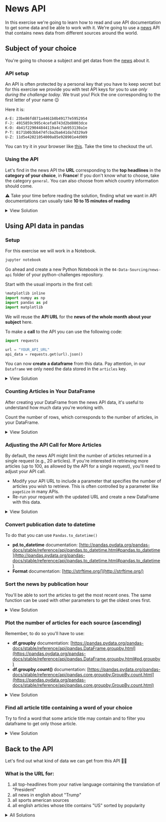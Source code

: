 # News API

In this exercise we're going to learn how to read and use API documentation to get some data and be able to work with it.
We're going to use a [news](https://newsapi.org/docs) API that contains news data from different sources around the world.

## Subject of your choice
You're going to choose a subject and get datas from the [news](https://newsapi.org/docs) about it.

### API setup

An API is often protected by a personal key that you have to keep secret but for this exercise we provide you with test API keys for you to use _only during the challenge today_. We trust you! Pick the one corresponding to the first letter of your name :wink:

Here it is:

```bash
A-E: 23be86fd871a4461b0b49177e5952954
F-J: 4915859c995c4cefa0743d2bd8003dce
K-O: 4b41f229044844119a4c7ab953130a1e
P-T: 8171b0b3bb474fcba2ba641da7d329a9
U-Z: 11d5e42021054000a85e928901e4d909
```

You can try it in your browser like [this](http://newsapi.org/v2/top-headlines?apiKey=23be86fd871a4461b0b49177e5952954&country=fr). Take the time to checkout the url.

### Using the API

Let's find in the news API the **URL** corresponding to the **top headlines** in the **category of your choice**, in **France**! If you don't know what to choose, take the category `general`. You can also choose from which country information should come.

⚠️ Take your time before reading the solution, finding what we want in API documentations can usually take **10 to 15 minutes of reading**

<details><summary markdown='span'>View Solution
</summary>
You can find all information and parameters that you need in this documentation:
<a href="https://newsapi.org/docs/endpoints/everything">https://newsapi.org/docs/endpoints/everything</a>

The URL is:
<pre>
http://newsapi.org/v2/top-headlines?apiKey=23be86fd871a4461b0b49177e5952954&country=fr&category=general
</pre>
</details>

## Using API data in pandas

### Setup
For this exercise we will work in a Notebook.

```sh
jupyter notebook
```

Go ahead and create a new Python Notebook in the `04-Data-Sourcing/news-api` folder of your python-challenges repository.

Start with the usual imports in the first cell:

```python
%matplotlib inline
import numpy as np
import pandas as pd
import matplotlib
```
We will reuse the **API URL** for the **news of the whole month about your subject** here.

To make a **call** to the API you can use the following code:

```python
import requests

url = "YOUR_API_URL"
api_data = requests.get(url).json()
```

You can now **create a dataframe** from this data. Pay attention, in our `Dataframe` we only need the data stored in the `articles` key.

<details><summary markdown='span'>View Solution
</summary>

```python
news_df = pd.DataFrame.from_dict(api_data['articles'])
news_df.head()
```
</details>


### Counting Articles in Your DataFrame

After creating your DataFrame from the news API data, it's useful to understand how much data you're working with. 

Count the number of rows, which corresponds to the number of articles, in your DataFrame.

<details><summary markdown='span'>View Solution
</summary>

```python
Use the `.shape` attribute or the `.info()` method of your DataFrame to determine the number of articles (rows) you have in your DataFrame.
```

</details>

### Adjusting the API Call for More Articles

By default, the news API might limit the number of articles returned in a single request (e.g., 20 articles). If you're interested in retrieving more articles (up to 100, as allowed by the API for a single request), you'll need to adjust your API call.

- Modify your API URL to include a parameter that specifies the number of articles you wish to retrieve. This is often controlled by a parameter like `pageSize` in many APIs.
- Re-run your request with the updated URL and create a new DataFrame with this data.

<details><summary markdown='span'>View Solution
</summary>
        
Below is how you can adjust your API call to request 100 articles instead of the default number.

```python
import requests

# Replace YOUR_API_URL with the actual URL and add the pageSize parameter
url = "YOUR_API_URL&pageSize=100"
api_data = requests.get(url).json()

# Creating a new DataFrame with the updated data
news_df = pd.DataFrame.from_dict(api_data['articles'])
print(news_df.shape)
```

This script modifies the API call by adding the pageSize parameter set to 100, which is the maximum number of articles you can request in one call for many APIs. After running this code, you should see that your DataFrame now potentially contains up to 100 articles, depending on the availability of articles that meet your search criteria.

</details>

### Convert publication date to datetime

To do that you can use `Pandas.to_datetime()`

- **pd.to_datetime** documentation: [http://pandas.pydata.org/pandas-docs/stable/reference/api/pandas.to_datetime.html#pandas.to_datetime](http://pandas.pydata.org/pandas-docs/stable/reference/api/pandas.to_datetime.html#pandas.to_datetime)
- **Format** documentation: [http://strftime.org/](http://strftime.org/)

### Sort the news by publication hour

You'll be able to sort the articles to get the most recent ones. The same function can be used with other parameters to get the oldest ones first.

<details><summary markdown='span'>View Solution
</summary>

```python
news_df.sort_values(by=['publishedAt']).head()
```
</details>

### Plot the number of articles for each source (ascending)

Remember, to do so you'll have to use:

- **df.groupby** documentation: [https://pandas.pydata.org/pandas-docs/stable/reference/api/pandas.DataFrame.groupby.html](https://pandas.pydata.org/pandas-docs/stable/reference/api/pandas.DataFrame.groupby.html#pd.groupby)
- **df.groupby.count()** documentation: [https://pandas.pydata.org/pandas-docs/stable/reference/api/pandas.core.groupby.GroupBy.count.html](https://pandas.pydata.org/pandas-docs/stable/reference/api/pandas.core.groupby.GroupBy.count.html)

<details><summary markdown='span'>View Solution
</summary>

```python
news_per_source_df = news_df.groupby(news_df["author"])["title"].count()
news_per_source_df.sort_values(inplace=True)
plot = news_per_source_df.plot(kind="bar")
plot
```
</details>

### Find all article title containing a word of your choice
Try to find a word that some article title may contain and to filter you dataframe to get only those article.

<details><summary markdown='span'>View Solution
</summary>

```python
news_df.dropna(inplace=True, subset=['title'])
news_specific_df = news_df[news_df["title"].str.contains("YOUR-WORD")].copy()
news_specific_df.head()
```
</details>

## Back to the API

Let's find out what kind of data we can get from this API 🕵️‍♂️

### What is the URL for:

1. all top-headlines from your native language containing the translation of "President"
2. all news in english about "Trump"
3. all sports american sources
4. all english articles whose title contains "US" sorted by popularity

<details><summary markdown='span'>All Solutions
</summary>
        - https://newsapi.org/v2/top-headlines?country=fr&apiKey=23be86fd871a4461b0b49177e5952954&q=Pr%C3%A9sident
        - https://newsapi.org/v2/everything?q=Trump&apiKey=23be86fd871a4461b0b49177e5952954&language=en
        - https://newsapi.org/v2/sources?apiKey=23be86fd871a4461b0b49177e5952954&country=us&category=sports
        - https://newsapi.org/v2/everything?qInTitle=US&apiKey=23be86fd871a4461b0b49177e5952954&sortBy=popularity

</details>
